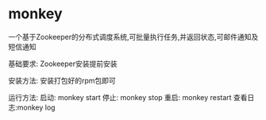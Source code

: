 monkey
======

一个基于Zookeeper的分布式调度系统,可批量执行任务,并返回状态,可邮件通知及短信通知

基础要求:
      Zookeeper安装提前安装
      
安装方法:
      安装打包好的rpm包即可
      
运行方法:
      启动: monkey start
      停止: monkey stop
      重启: monkey restart
      查看日志:monkey log
